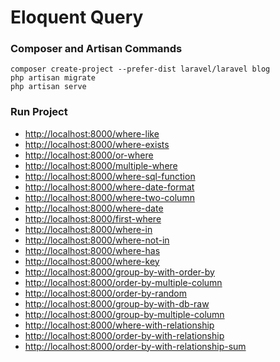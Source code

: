 # Eloquent Query

### Composer and Artisan Commands
```shell script
composer create-project --prefer-dist laravel/laravel blog
php artisan migrate
php artisan serve
```

### Run Project
* [http://localhost:8000/where-like](http://localhost:8000/where-like)
* [http://localhost:8000/where-exists](http://localhost:8000/where-exists)
* [http://localhost:8000/or-where](http://localhost:8000/or-where)
* [http://localhost:8000/multiple-where](http://localhost:8000/multiple-where)
* [http://localhost:8000/where-sql-function](http://localhost:8000/where-sql-function)
* [http://localhost:8000/where-date-format](http://localhost:8000/where-date-format)
* [http://localhost:8000/where-two-column](http://localhost:8000/where-two-column)
* [http://localhost:8000/where-date](http://localhost:8000/where-date)
* [http://localhost:8000/first-where](http://localhost:8000/first-where)
* [http://localhost:8000/where-in](http://localhost:8000/where-in)
* [http://localhost:8000/where-not-in](http://localhost:8000/where-not-in)
* [http://localhost:8000/where-has](http://localhost:8000/where-has)
* [http://localhost:8000/where-key](http://localhost:8000/where-key)
* [http://localhost:8000/group-by-with-order-by](http://localhost:8000/group-by-with-order-by)
* [http://localhost:8000/order-by-multiple-column](http://localhost:8000/order-by-multiple-column)
* [http://localhost:8000/order-by-random](http://localhost:8000/order-by-random)
* [http://localhost:8000/group-by-with-db-raw](http://localhost:8000/group-by-with-db-raw)
* [http://localhost:8000/group-by-multiple-column](http://localhost:8000/group-by-multiple-column)
* [http://localhost:8000/where-with-relationship](http://localhost:8000/where-with-relationship)
* [http://localhost:8000/order-by-with-relationship](http://localhost:8000/order-by-with-relationship)
* [http://localhost:8000/order-by-with-relationship-sum](http://localhost:8000/order-by-with-relationship-sum)
